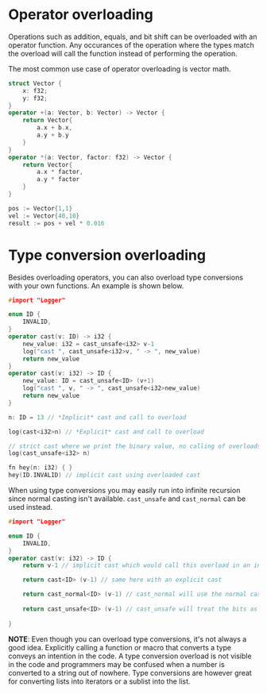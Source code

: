 # Operator overloading
Operations such as addition, equals, and bit shift can be overloaded with an operator function. Any occurances of the operation where the types match the overload will call the function instead of performing the operation.

The most common use case of operator overloading is vector math.

```c++
struct Vector {
    x: f32;
    y: f32;
}
operator +(a: Vector, b: Vector) -> Vector {
    return Vector{
        a.x + b.x,
        a.y + b.y
    }
}
operator *(a: Vector, factor: f32) -> Vector {
    return Vector{
        a.x * factor,
        a.y * factor
    }
}

pos := Vector{1,1}
vel := Vector{40,10}
result := pos + vel * 0.016

```

# Type conversion overloading
Besides overloading operators, you can also overload type conversions with your own functions. An example is shown below.
```c++
#import "Logger"

enum ID {
    INVALID,
}
operator cast(v: ID) -> i32 {
    new_value: i32 = cast_unsafe<i32> v-1
    log("cast ", cast_unsafe<i32>v, " -> ", new_value)
    return new_value
}
operator cast(v: i32) -> ID {
    new_value: ID = cast_unsafe<ID> (v+1)
    log("cast ", v, " -> ", cast_unsafe<i32>new_value)
    return new_value
}

n: ID = 13 // *Implicit* cast and call to overload

log(cast<i32>n) // *Explicit* cast and call to overload

// strict cast where we print the binary value, no calling of overloads
log(cast_unsafe<i32> n)

fn hey(n: i32) { }
hey(ID.INVALID) // implicit cast using overloaded cast
```
When using type conversions you may easily run into infinite recursion since normal casting isn't available. `cast_unsafe` and `cast_normal` can be used instead.
```c++
#import "Logger"

enum ID {
    INVALID,
}
operator cast(v: i32) -> ID {
    return v-1 // implicit cast which would call this overload in an infinite loop

    return cast<ID> (v-1) // same here with an explicit cast

    return cast_normal<ID> (v-1) // cast_normal will use the normal cast that is available in the language, float to integer or enum to integer for example.
    
    return cast_unsafe<ID> (v-1) // cast_unsafe will treat the bits as a different type, this only works with primitive types (those that fit in machine registers, 64-bit values on a 64-bit machine)
    
}
```

**NOTE**: Even though you can overload type conversions, it's not always a good idea. Explicitly calling a function or macro that converts a type conveys an intention in the code. A type conversion overload is not visible in the code and programmers may be confused when a number is converted to a string out of nowhere. Type conversions are however great for converting lists into iterators or a sublist into the list.